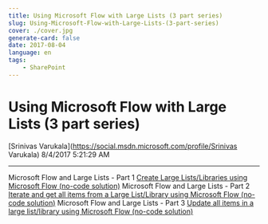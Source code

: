 ```yaml
---
title: Using Microsoft Flow with Large Lists (3 part series)
slug: Using-Microsoft-Flow-with-Large-Lists-(3-part-series)
cover: ./cover.jpg
generate-card: false
date: 2017-08-04
language: en
tags:
    - SharePoint
---
```


  

Using Microsoft Flow with Large Lists (3 part series)
=====================================================

[Srinivas Varukala](https://social.msdn.microsoft.com/profile/Srinivas Varukala) 8/4/2017 5:21:29 AM

* * *

Microsoft Flow and Large Lists - Part 1 [Create Large Lists/Libraries using Microsoft Flow (no-code solution)](https://blogs.msdn.microsoft.com/svarukala/2017/08/04/create-large-lists-using-microsoft-flow-no-code-solution/) Microsoft Flow and Large Lists - Part 2 [Iterate and get all items from a Large List/Library using Microsoft Flow (no-code solution)](https://blogs.msdn.microsoft.com/svarukala/2017/08/08/iterate-and-get-all-items-from-a-sharepoint-large-list-or-library-using-microsoft-flow-no-code-solution/) Microsoft Flow and Large Lists - Part 3 [Update all items in a large list/library using Microsoft Flow (no-code solution)](https://blogs.msdn.microsoft.com/svarukala/2017/08/17/update-all-items-in-a-large-listlibrary-using-microsoft-flow-no-code-solution/)